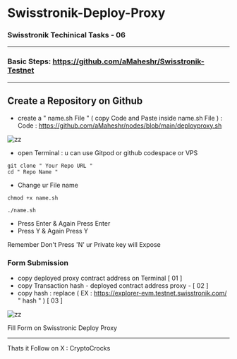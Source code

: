 # Swisstronik-Deploy-Proxy

### Swisstronik Techinical Tasks - 06
 
--------------------------------------------------------------------

### Basic Steps: https://github.com/aMaheshr/Swisstronik-Testnet
  
---------------------------------------------------------------------

##  Create a Repository on Github


- create a " name.sh File " ( copy Code and Paste inside name.sh File ) : Code : https://github.com/aMaheshr/nodes/blob/main/deployproxy.sh
  
![zz](https://github.com/user-attachments/assets/1cdc3dbb-b570-409f-9bac-53772c45dda9)
  
- open Terminal : u can use Gitpod or github codespace or VPS
  

```console
git clone " Your Repo URL "
cd " Repo Name "
```

- Change ur File name

```console
chmod +x name.sh
```

```console
./name.sh
```

 - Press Enter & Again Press Enter
 - Press Y & Again Press Y
   
 Remember Don't Press 'N' ur Private key will Expose
 

### Form Submission

- copy deployed proxy contract address on Terminal [ 01 ]
- copy Transaction hash - deployed contract address proxy -  [ 02 ]
- copy hash : replace ( EX : https://explorer-evm.testnet.swisstronik.com/ " hash " ) [ 03 ]

  
  
![zz](https://github.com/user-attachments/assets/50945bde-1ac8-4438-98b1-ebff73724c2e)

 


Fill Form on Swisstronic Deploy Proxy

--------------------------------------------------------------------------

Thats it Follow on X : CryptoCrocks
